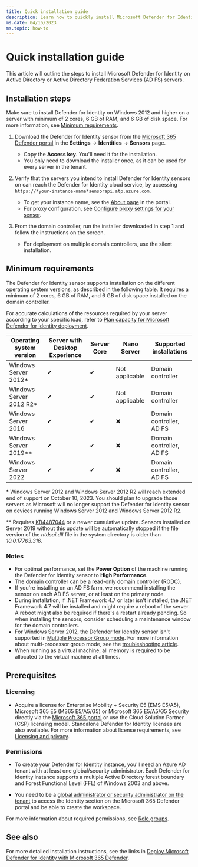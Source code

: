 ```yaml
---
title: Quick installation guide
description: Learn how to quickly install Microsoft Defender for Identity.
ms.date: 04/16/2023
ms.topic: how-to
---
```


# Quick installation guide

This article will outline the steps to install Microsoft Defender for Identity on Active Directory or Active Directory Federation Services (AD FS) servers.

## Installation steps

Make sure to install Defender for Identity on Windows 2012 and higher on a server with minimum of 2 cores, 6 GB of RAM, and 6 GB of disk space. For more information, see [Minimum requirements](#minimum-requirements).

1. Download the Defender for Identity sensor from the [Microsoft 365 Defender portal](https://security.microsoft.com) in the **Settings** -> **Identities** -> **Sensors** page.

    - Copy the **Access key**. You'll need it for the installation.
    - You only need to download the installer once, as it can be used for every server in the tenant.

1. Verify that the servers you intend to install Defender for Identity sensors on can reach the Defender for Identity cloud service,  by accessing `https://*your-instance-name*sensorapi.atp.azure.com`.

    - To get your instance name, see the [About page](https://security.microsoft.com/settings/identities) in the portal.
    - For proxy configuration, see [Configure proxy settings for your sensor](configure-proxy.md).

1. From the domain controller, run the installer downloaded in step 1 and follow the instructions on the screen.  

    - For deployment on multiple domain controllers, use the silent installation.

## Minimum requirements

The Defender for Identity sensor supports installation on the different operating system versions, as described in the following table. It requires a minimum of 2 cores, 6 GB of RAM, and 6 GB of disk space installed on the domain controller.

For accurate calculations of the resources required by your server according to your specific load, refer to [Plan capacity for Microsoft Defender for Identity deployment](capacity-planning.md).

| **Operating system version** | **Server with Desktop**  **Experience** | **Server**  **Core** | **Nano**  **Server** | **Supported**  **installations** |
| ---------------------------- | --------------------------------------- | -------------------- | -------------------- | -------------------------------- |
| Windows Server  2012*        | ✔                                       | ✔                    | Not  applicable      | Domain  controller               |
| Windows Server  2012 R2*     | ✔                                       | ✔                    | Not  applicable      | Domain  controller               |
| Windows Server  2016         | ✔                                       | ✔                    | ❌                    | Domain controller,  AD FS        |
| Windows Server  2019**       | ✔                                       | ✔                    | ❌                    | Domain controller,  AD FS        |
| Windows Server  2022         | ✔                                       | ✔                    | ❌                    | Domain controller,  AD FS        |

\* Windows Server 2012 and Windows Server 2012 R2 will reach extended end of support on October 10, 2023. You should plan to upgrade those servers as Microsoft will no longer support the Defender for Identity sensor on devices running Windows Server 2012 and Windows Server 2012 R2.

\*\* Requires [KB4487044](https://support.microsoft.com/topic/february-12-2019-kb4487044-os-build-17763-316-6502eb5d-dde8-6902-e149-27ef359ed616) or a newer cumulative update. Sensors installed on Server 2019 without this update will be automatically stopped if the file version of the *ntdsai.dll* file in the system directory is older than *10.0.17763.316*.

### Notes

- For optimal performance, set the **Power Option** of the machine running the Defender for Identity sensor to **High Performance**.
- The domain controller can be a read-only domain controller (RODC).
- If you're installing on an AD FS farm, we recommend installing the sensor on each AD FS server, or at least on the primary node.
- During installation, if .NET Framework 4.7 or later isn't installed, the .NET Framework 4.7 will be installed and might require a reboot of the server. A reboot might also be required if there's a restart already pending. So when installing the sensors, consider scheduling a maintenance window for the domain controllers.
- For Windows Server 2012, the Defender for Identity sensor isn't supported in [Multiple Processor Group mode](/windows/win32/procthread/processor-groups). For more information about multi-processor group mode, see the [troubleshooting article](troubleshooting-known-issues.md#multi-processor-group-mode).
- When running as a virtual machine, all memory is required to be allocated to the virtual machine at all times.

## Prerequisites

### Licensing

- Acquire a license for Enterprise Mobility + Security E5 (EMS E5/A5), Microsoft 365 E5 (M365 E5/A5/G5) or Microsoft 365 E5/A5/G5 Security directly via the [Microsoft 365 portal](https://www.microsoft.com/cloud-platform/enterprise-mobility-security-pricing) or use the Cloud Solution Partner (CSP) licensing model. Standalone Defender for Identity licenses are also available. For more information about license requirements, see [Licensing and privacy](/defender-for-identity/technical-faq#licensing-and-privacy).

### Permissions

- To create your Defender for Identity instance, you'll need an Azure AD tenant with at least one global/security administrator. Each Defender for Identity instance supports a multiple Active Directory forest boundary and Forest Functional Level (FFL) of Windows 2003 and above.

- You need to be a [global administrator or security administrator on the tenant](/azure/active-directory/users-groups-roles/directory-assign-admin-roles#available-roles) to access the Identity section on the Microsoft 365 Defender portal and be able to create the workspace.

For more information about required permissions, see [Role groups](role-groups.md).

## See also

For more detailed installation instructions, see the links in [Deploy Microsoft Defender for Identity with Microsoft 365 Defender](deploy-defender-identity.md).
